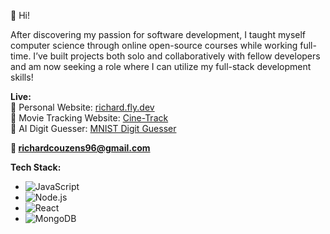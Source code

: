👋 Hi!

After discovering my passion for software development, I taught myself computer science through online
open-source courses while working full-time. I’ve built projects both solo and collaboratively with fellow
developers and am now seeking a role where I can utilize my full-stack development skills!

**Live:**  
🧑 Personal Website: [richard.fly.dev](https://richard.fly.dev)  
🍿 Movie Tracking Website: [Cine-Track](https://cine-track.fly.dev/)  
🤖 AI Digit Guesser: [MNIST Digit Guesser](https://mnist-digit-guesser.fly.dev/)

**📧 richardcouzens96@gmail.com** 

**Tech Stack:**  
- ![JavaScript](https://img.shields.io/badge/JavaScript-F7DF1E?style=for-the-badge&logo=javascript&logoColor=black)  
- ![Node.js](https://img.shields.io/badge/Node.js-43853D?style=for-the-badge&logo=node.js&logoColor=white)  
- ![React](https://img.shields.io/badge/React-61DAFB?style=for-the-badge&logo=react&logoColor=black)  
- ![MongoDB](https://img.shields.io/badge/MongoDB-47A248?style=for-the-badge&logo=mongodb&logoColor=white)



